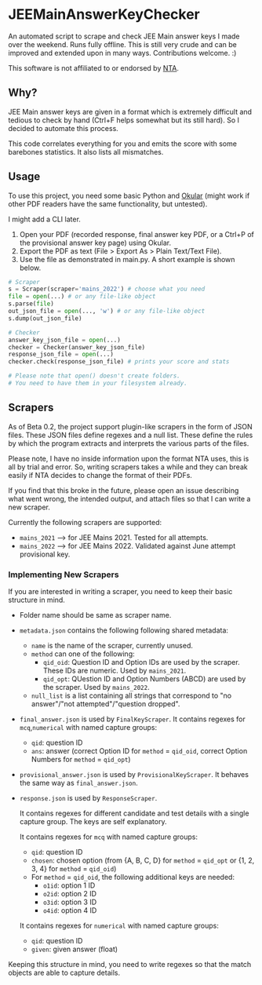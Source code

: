 # JEEMainAnswerKeyChecker

An automated script to scrape and check JEE Main answer keys I made over the weekend. Runs fully offline.
This is still very crude and can be improved and extended upon in many ways. Contributions welcome. :)

This software is not affiliated to or endorsed by [NTA](https://www.nta.ac.in).

## Why?

JEE Main answer keys are given in a format which is extremely difficult and tedious to check by hand (Ctrl+F helps somewhat but its still hard). So I decided to automate this process.

This code correlates everything for you and emits the score with some barebones statistics. It also lists all mismatches.
## Usage

To use this project, you need some basic Python and [Okular](https://okular.kde.org/) (might work if other PDF readers have the same functionality, but untested).

I might add a CLI later.

1. Open your PDF (recorded response, final answer key PDF, or a Ctrl+P of the provisional answer key page) using Okular.
2. Export the PDF as text (File > Export As > Plain Text/Text File).
3. Use the file as demonstrated in main.py. A short example is shown below.

```python
# Scraper
s = Scraper(scraper='mains_2022') # choose what you need
file = open(...) # or any file-like object
s.parse(file)
out_json_file = open(..., 'w') # or any file-like object
s.dump(out_json_file)

# Checker
answer_key_json_file = open(...)
checker = Checker(answer_key_json_file)
response_json_file = open(...)
checker.check(response_json_file) # prints your score and stats

# Please note that open() doesn't create folders.
# You need to have them in your filesystem already.
```

## Scrapers

As of Beta 0.2, the project support plugin-like scrapers in the form of JSON files.
These JSON files define regexes and a null list.
These define the rules by which the program extracts and interprets the various parts of the files.

Please note, I have no inside information upon the format NTA uses, this is all by trial and error.
So, writing scrapers takes a while and they can break easily if NTA decides to change the format of their PDFs.

If you find that this broke in the future, please open an issue describing what went wrong, the intended output, and attach files so that I can write a new scraper.

Currently the following scrapers are supported:
- `mains_2021` --> for JEE Mains 2021. Tested for all attempts.
- `mains_2022` --> for JEE Mains 2022. Validated against June attempt provisional key.

### Implementing New Scrapers

If you are interested in writing a scraper, you need to keep their basic structure in mind.

- Folder name should be same as scraper name.
- `metadata.json` contains the following following shared metadata:
    - `name` is the name of the scraper, currently unused.
    - `method` can one of the following:
        - `qid_oid`: Question ID and Option IDs are used by the scraper. These IDs are numeric. Used by `mains_2021`.
        - `qid_opt`: QUestion ID and Option Numbers (ABCD) are used by the scraper. Used by `mains_2022`.
    - `null_list` is a list containing all strings that correspond to "no answer"/"not attempted"/"question dropped".
- `final_answer.json` is used by `FinalKeyScraper`. It contains regexes for `mcq`,`numerical` with named capture groups:
    - `qid`: question ID
    - `ans`: answer (correct Option ID for `method` = `qid_oid`, correct Option Numbers for `method` = `qid_opt`)
- `provisional_answer.json` is used by `ProvisionalKeyScraper`. It behaves the same way as `final_answer.json`.
- `response.json` is used by `ResponseScraper`.

    It contains regexes for different candidate and test details with a single capture group.
    The keys are self explanatory.

    It contains regexes for `mcq` with named capture groups:
    - `qid`: question ID
    - `chosen`: chosen option (from {A, B, C, D} for `method` = `qid_opt` or {1, 2, 3, 4} for `method` = `qid_oid`)
    - For `method` = `qid_oid`, the following additional keys are needed:  
        - `o1id`: option 1 ID
        - `o2id`: option 2 ID
        - `o3id`: option 3 ID
        - `o4id`: option 4 ID

    It contains regexes for `numerical` with named capture groups:
    - `qid`: question ID
    - `given`: given answer (float)

Keeping this structure in mind, you need to write regexes so that the match objects are able to capture details.
